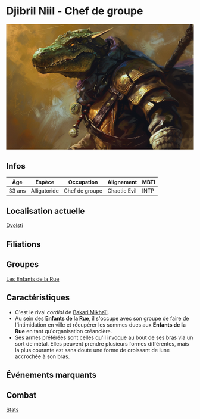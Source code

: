 # Djibril Niil - Chef de groupe
![Djibril Niil](../../../_images/djibril.webp)

## Infos 

| Âge | Espèce | Occupation | Alignement | MBTI |
| --- | ------ | ---------- | ---------- | ---- |
| 33 ans | Alligatoride | Chef de groupe | Chaotic Evil | INTP |

## Localisation actuelle
[Dvolsti](../../VILLES/Dvolsti.md)

## Filiations

## Groupes 
[Les Enfants de la Rue](./_Organisation.md)

## Caractéristiques
* C'est le rival *cordial* de [Bakari Mikhaïl](./Bakari_Mikhail.md).
* Au sein des **Enfants de la Rue**, il s'occupe avec son groupe de faire de l'intimidation en ville et récupérer les sommes dues aux **Enfants de la Rue** en tant qu'organisation créancière.
* Ses armes préférées sont celles qu'il invoque au bout de ses bras via un sort de métal. Elles peuvent prendre plusieurs formes différentes, mais la plus courante est sans doute une forme de croissant de lune accrochée à son bras.

## Événements marquants

## Combat
[Stats](../../../STAT_BLOCKS/PERSONNAGES/DjibrilNiil.md)

